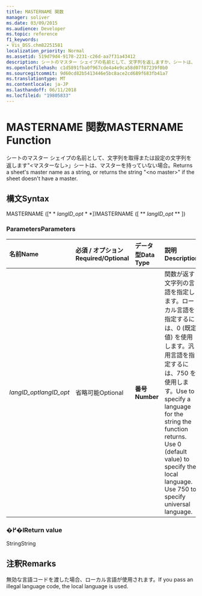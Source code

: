 ```yaml
---
title: MASTERNAME 関数
manager: soliver
ms.date: 03/09/2015
ms.audience: Developer
ms.topic: reference
f1_keywords:
- Vis_DSS.chm82251581
localization_priority: Normal
ms.assetid: 519d79d4-9178-2231-c26d-aa7f31a43412
description: シートのマスター シェイプの名前として、文字列を返しますか、シートは、マスターを持っていない場合は、'マスターなし' を文字列を返します。
ms.openlocfilehash: c1d5891fba0f967cde4a4e9ca58d07f87239f0b0
ms.sourcegitcommit: 9d60cd82b5413446e5bc8ace2cd689f683fb41a7
ms.translationtype: MT
ms.contentlocale: ja-JP
ms.lasthandoff: 06/11/2018
ms.locfileid: "19805833"
---
```

# <a name="mastername-function"></a><span data-ttu-id="db2ac-103">MASTERNAME 関数</span><span class="sxs-lookup"><span data-stu-id="db2ac-103">MASTERNAME Function</span></span>

<span data-ttu-id="db2ac-104">シートのマスター シェイプの名前として、文字列を取得または設定の文字列を返します"\<マスターなし\>」シートは、マスターを持っていない場合。</span><span class="sxs-lookup"><span data-stu-id="db2ac-104">Returns a sheet's master name as a string, or returns the string "\<no master\>" if the sheet doesn't have a master.</span></span>
  
## <a name="syntax"></a><span data-ttu-id="db2ac-105">構文</span><span class="sxs-lookup"><span data-stu-id="db2ac-105">Syntax</span></span>

<span data-ttu-id="db2ac-106">MASTERNAME ([* * *langID_opt* * *])</span><span class="sxs-lookup"><span data-stu-id="db2ac-106">MASTERNAME ([ ** *langID_opt* ** ])</span></span> 
  
### <a name="parameters"></a><span data-ttu-id="db2ac-107">Parameters</span><span class="sxs-lookup"><span data-stu-id="db2ac-107">Parameters</span></span>

|<span data-ttu-id="db2ac-108">**名前**</span><span class="sxs-lookup"><span data-stu-id="db2ac-108">**Name**</span></span>|<span data-ttu-id="db2ac-109">**必須 / オプション**</span><span class="sxs-lookup"><span data-stu-id="db2ac-109">**Required/Optional**</span></span>|<span data-ttu-id="db2ac-110">**データ型**</span><span class="sxs-lookup"><span data-stu-id="db2ac-110">**Data Type**</span></span>|<span data-ttu-id="db2ac-111">**説明**</span><span class="sxs-lookup"><span data-stu-id="db2ac-111">**Description**</span></span>|
|:-----|:-----|:-----|:-----|
| <span data-ttu-id="db2ac-112">_langID_opt_</span><span class="sxs-lookup"><span data-stu-id="db2ac-112">_langID_opt_</span></span> <br/> |<span data-ttu-id="db2ac-113">省略可能</span><span class="sxs-lookup"><span data-stu-id="db2ac-113">Optional</span></span>  <br/> |<span data-ttu-id="db2ac-114">**番号**</span><span class="sxs-lookup"><span data-stu-id="db2ac-114">**Number**</span></span> <br/> |<span data-ttu-id="db2ac-p101">関数が返す文字列の言語を指定します。ローカル言語を指定するには、0 (既定値) を使用します。汎用言語を指定するには、750 を使用します。</span><span class="sxs-lookup"><span data-stu-id="db2ac-p101">Use to specify a language for the string the function returns. Use 0 (default value) to specify the local language. Use 750 to specify universal language.</span></span>  <br/> |
   
### <a name="return-value"></a><span data-ttu-id="db2ac-118">�߂�l</span><span class="sxs-lookup"><span data-stu-id="db2ac-118">Return value</span></span>

<span data-ttu-id="db2ac-119">String</span><span class="sxs-lookup"><span data-stu-id="db2ac-119">String</span></span>
  
## <a name="remarks"></a><span data-ttu-id="db2ac-120">注釈</span><span class="sxs-lookup"><span data-stu-id="db2ac-120">Remarks</span></span>

<span data-ttu-id="db2ac-121">無効な言語コードを渡した場合、ローカル言語が使用されます。</span><span class="sxs-lookup"><span data-stu-id="db2ac-121">If you pass an illegal language code, the local language is used.</span></span> 
  

